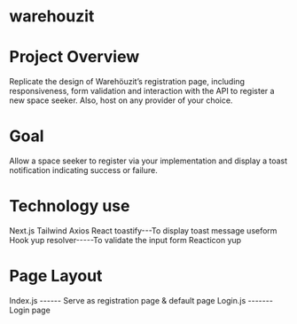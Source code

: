 # warehouzit

# Project Overview

Replicate the design of Warehöuzit’s registration page, including responsiveness, form validation and interaction with the API to register a new space seeker. Also, host on any provider of your choice.

# Goal

Allow a space seeker to register via your implementation and display a toast notification indicating success or failure.

# Technology use

Next.js
Tailwind
Axios
React toastify---To display toast message
useform Hook
yup resolver-----To validate the input form
Reacticon
yup

# Page Layout

Index.js ------ Serve as registration page & default page
Login.js ------- Login page
